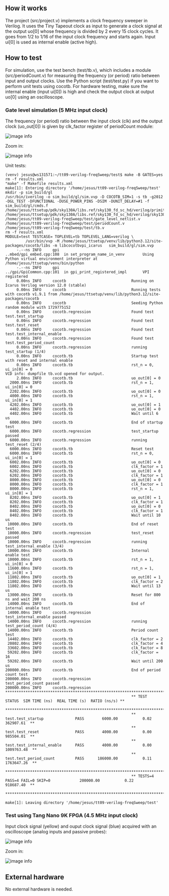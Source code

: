 <!---

This file is used to generate your project datasheet. Please fill in the information below and delete any unused
sections.

You can also include images in this folder and reference them in the markdown. Each image must be less than
512 kb in size, and the combined size of all images must be less than 1 MB.
-->

## How it works

The project (src/project.v) implements a clock frequency sweeper in Verilog. It uses the Tiny Tapeout clock as input to generate a clock signal at the output uo[0] whose frequency is divided by 2 every 15 clock cycles. It goes from 1/2 to 1/16 of the input clock frequency and starts again. Input ui[0] is used as internal enable (active high).

## How to test

For simulation, use the test bench (test/tb.v), which includes a module (src/periodCount.v) for measuring the frequency (or period) ratio between input and output clocks. Use the Python script (test/test.py) if you want to perform unit tests using cocotb. For hardware testing, make sure the internal enable (input ui[0]) is high and check the output clock at output uo[0] using an oscilloscope.

### Gate level simulation (5 MHz input clock)

The frequency (or period) ratio between the input clock (clk) and the output clock (uo_out[0]) is given by clk_factor register of periodCount module:

![image info](./.figure1.png)

Zoom in:

![image info](./.figure2.png)

Unit tests:
```
(venv) jesus@ws131571:~/tt09-verilog-freqSweep/test$ make -B GATES=yes
rm -f results.xml
"make" -f Makefile results.xml
make[1]: Entering directory '/home/jesus/tt09-verilog-freqSweep/test'
mkdir -p sim_build/gl
/usr/bin/iverilog -o sim_build/gl/sim.vvp -D COCOTB_SIM=1 -s tb -g2012 -DGL_TEST -DFUNCTIONAL -DUSE_POWER_PINS -DSIM -DUNIT_DELAY=#1 -f sim_build/gl/cmds.f  /home/jesus/ttsetup/pdk/sky130A/libs.ref/sky130_fd_sc_hd/verilog/primitives.v /home/jesus/ttsetup/pdk/sky130A/libs.ref/sky130_fd_sc_hd/verilog/sky130_fd_sc_hd.v /home/jesus/tt09-verilog-freqSweep/test/gate_level_netlist.v /home/jesus/tt09-verilog-freqSweep/test/periodCount.v /home/jesus/tt09-verilog-freqSweep/test/tb.v
rm -f results.xml
MODULE=test TESTCASE= TOPLEVEL=tb TOPLEVEL_LANG=verilog \
         /usr/bin/vvp -M /home/jesus/ttsetup/venv/lib/python3.12/site-packages/cocotb/libs -m libcocotbvpi_icarus   sim_build/gl/sim.vvp
     -.--ns INFO     gpi                                ..mbed/gpi_embed.cpp:108  in set_program_name_in_venv        Using Python virtual environment interpreter at /home/jesus/ttsetup/venv/bin/python
     -.--ns INFO     gpi                                ../gpi/GpiCommon.cpp:101  in gpi_print_registered_impl       VPI registered
     0.00ns INFO     cocotb                             Running on Icarus Verilog version 12.0 (stable)
     0.00ns INFO     cocotb                             Running tests with cocotb v1.9.1 from /home/jesus/ttsetup/venv/lib/python3.12/site-packages/cocotb
     0.00ns INFO     cocotb                             Seeding Python random module with 1729775152
     0.00ns INFO     cocotb.regression                  Found test test.test_startup
     0.00ns INFO     cocotb.regression                  Found test test.test_reset
     0.00ns INFO     cocotb.regression                  Found test test.test_internal_enable
     0.00ns INFO     cocotb.regression                  Found test test.test_period_count
     0.00ns INFO     cocotb.regression                  running test_startup (1/4)
     0.00ns INFO     cocotb.tb                          Startup test with reset and internal enable
     0.00ns INFO     cocotb.tb                          rst_n = 0, ui_in[0] = 0
VCD info: dumpfile tb.vcd opened for output.
     2.00ns INFO     cocotb.tb                          uo_out[0] = 0
  2000.00ns INFO     cocotb.tb                          rst_n = 1, ui_in[0] = 0
  2202.00ns INFO     cocotb.tb                          uo_out[0] = 0
  4000.00ns INFO     cocotb.tb                          rst_n = 1, ui_in[0] = 1
  4202.00ns INFO     cocotb.tb                          uo_out[0] = 1
  4402.00ns INFO     cocotb.tb                          uo_out[0] = 0
  4402.00ns INFO     cocotb.tb                          Wait until 6 us
  6000.00ns INFO     cocotb.tb                          End of startup test
  6000.00ns INFO     cocotb.regression                  test_startup passed
  6000.00ns INFO     cocotb.regression                  running test_reset (2/4)
  6000.00ns INFO     cocotb.tb                          Reset test
  6000.00ns INFO     cocotb.tb                          rst_n = 0, ui_in[0] = 1
  6002.00ns INFO     cocotb.tb                          uo_out[0] = 0
  6002.00ns INFO     cocotb.tb                          clk_factor = 1
  6202.00ns INFO     cocotb.tb                          uo_out[0] = 0
  6202.00ns INFO     cocotb.tb                          clk_factor = 1
  8000.00ns INFO     cocotb.tb                          uo_out[0] = 0
  8000.00ns INFO     cocotb.tb                          clk_factor = 1
  8000.00ns INFO     cocotb.tb                          rst_n = 1, ui_in[0] = 1
  8202.00ns INFO     cocotb.tb                          uo_out[0] = 1
  8202.00ns INFO     cocotb.tb                          clk_factor = 1
  8402.00ns INFO     cocotb.tb                          uo_out[0] = 0
  8402.00ns INFO     cocotb.tb                          clk_factor = 1
  8402.00ns INFO     cocotb.tb                          Wait until 10 us
 10000.00ns INFO     cocotb.tb                          End of reset test
 10000.00ns INFO     cocotb.regression                  test_reset passed
 10000.00ns INFO     cocotb.regression                  running test_internal_enable (3/4)
 10000.00ns INFO     cocotb.tb                          Internal enable test
 10000.00ns INFO     cocotb.tb                          rst_n = 1, ui_in[0] = 0
 11600.00ns INFO     cocotb.tb                          rst_n = 1, ui_in[0] = 1
 11802.00ns INFO     cocotb.tb                          uo_out[0] = 1
 11802.00ns INFO     cocotb.tb                          clk_factor = 2
 11802.00ns INFO     cocotb.tb                          Wait until 13 us
 13000.00ns INFO     cocotb.tb                          Reset for 800 ns and wait 200 ns
 14000.00ns INFO     cocotb.tb                          End of internal enable test
 14000.00ns INFO     cocotb.regression                  test_internal_enable passed
 14000.00ns INFO     cocotb.regression                  running test_period_count (4/4)
 14000.00ns INFO     cocotb.tb                          Period count test
 14402.00ns INFO     cocotb.tb                          clk_factor = 2
 20802.00ns INFO     cocotb.tb                          clk_factor = 4
 33602.00ns INFO     cocotb.tb                          clk_factor = 8
 59202.00ns INFO     cocotb.tb                          clk_factor = 16
 59202.00ns INFO     cocotb.tb                          Wait until 200 us
200000.00ns INFO     cocotb.tb                          End of period count test
200000.00ns INFO     cocotb.regression                  test_period_count passed
200000.00ns INFO     cocotb.regression                  **************************************************************************************
                                                        ** TEST                          STATUS  SIM TIME (ns)  REAL TIME (s)  RATIO (ns/s) **
                                                        **************************************************************************************
                                                        ** test.test_startup              PASS        6000.00           0.02     362907.61  **
                                                        ** test.test_reset                PASS        4000.00           0.00     985504.01  **
                                                        ** test.test_internal_enable      PASS        4000.00           0.00    1009763.48  **
                                                        ** test.test_period_count         PASS      186000.00           0.11    1763647.26  **
                                                        **************************************************************************************
                                                        ** TESTS=4 PASS=4 FAIL=0 SKIP=0             200000.00           0.22     918687.40  **
                                                        **************************************************************************************

make[1]: Leaving directory '/home/jesus/tt09-verilog-freqSweep/test'
```

### Test using Tang Nano 9K FPGA (4.5 MHz input clock)

Input clock signal (yellow) and ouput clock signal (blue) acquired with an oscilloscope (analog inputs and passive probes):

![image info](./.figure3.png)

Zoom in:

![image info](./.figure4.png)

## External hardware

No external hardware is needed.